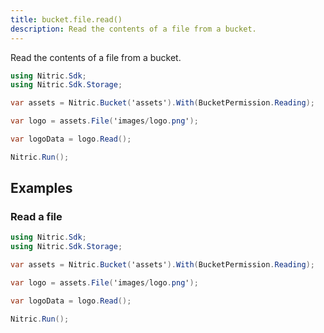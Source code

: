```yaml
---
title: bucket.file.read()
description: Read the contents of a file from a bucket.
---
```


Read the contents of a file from a bucket.

```csharp
using Nitric.Sdk;
using Nitric.Sdk.Storage;

var assets = Nitric.Bucket('assets').With(BucketPermission.Reading);

var logo = assets.File('images/logo.png');

var logoData = logo.Read();

Nitric.Run();
```

## Examples

### Read a file

```csharp
using Nitric.Sdk;
using Nitric.Sdk.Storage;

var assets = Nitric.Bucket('assets').With(BucketPermission.Reading);

var logo = assets.File('images/logo.png');

var logoData = logo.Read();

Nitric.Run();
```
